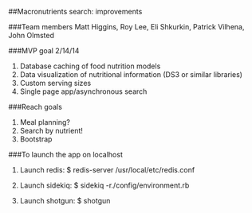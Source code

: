 ##Macronutrients search: improvements

###Team members
Matt Higgins, Roy Lee, Eli Shkurkin, Patrick Vilhena, John Olmsted

###MVP goal 2/14/14
1. Database caching of food nutrition models
2. Data visualization of nutritional information (DS3 or similar libraries)
3. Custom serving sizes
4. Single page app/asynchronous search

###Reach goals
1. Meal planning?
2. Search by nutrient!
3. Bootstrap

###To launch the app on localhost
1. Launch redis: 
$ redis-server /usr/local/etc/redis.conf

2. Launch sidekiq:
$ sidekiq -r./config/environment.rb

3. Launch shotgun:
$ shotgun